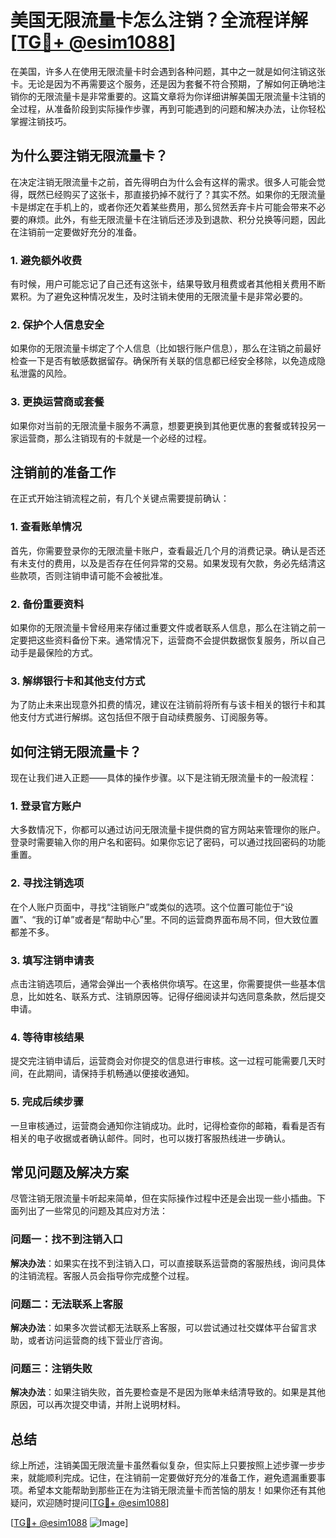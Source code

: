 # 美国无限流量卡怎么注销？全流程详解[[TG💪+ @esim1088](https://t.me/s/esim1088)]

在美国，许多人在使用无限流量卡时会遇到各种问题，其中之一就是如何注销这张卡。无论是因为不再需要这个服务，还是因为套餐不符合预期，了解如何正确地注销你的无限流量卡是非常重要的。这篇文章将为你详细讲解美国无限流量卡注销的全过程，从准备阶段到实际操作步骤，再到可能遇到的问题和解决办法，让你轻松掌握注销技巧。

## 为什么要注销无限流量卡？

在决定注销无限流量卡之前，首先得明白为什么会有这样的需求。很多人可能会觉得，既然已经购买了这张卡，那直接扔掉不就行了？其实不然。如果你的无限流量卡是绑定在手机上的，或者你还欠着某些费用，那么贸然丢弃卡片可能会带来不必要的麻烦。此外，有些无限流量卡在注销后还涉及到退款、积分兑换等问题，因此在注销前一定要做好充分的准备。

### 1. 避免额外收费

有时候，用户可能忘记了自己还有这张卡，结果导致月租费或者其他相关费用不断累积。为了避免这种情况发生，及时注销未使用的无限流量卡是非常必要的。

### 2. 保护个人信息安全

如果你的无限流量卡绑定了个人信息（比如银行账户信息），那么在注销之前最好检查一下是否有敏感数据留存。确保所有关联的信息都已经安全移除，以免造成隐私泄露的风险。

### 3. 更换运营商或套餐

如果你对当前的无限流量卡服务不满意，想要更换到其他更优惠的套餐或转投另一家运营商，那么注销现有的卡就是一个必经的过程。

## 注销前的准备工作

在正式开始注销流程之前，有几个关键点需要提前确认：

### 1. 查看账单情况

首先，你需要登录你的无限流量卡账户，查看最近几个月的消费记录。确认是否还有未支付的费用，以及是否存在任何异常的交易。如果发现有欠款，务必先结清这些款项，否则注销申请可能不会被批准。

### 2. 备份重要资料

如果你的无限流量卡曾经用来存储过重要文件或者联系人信息，那么在注销之前一定要把这些资料备份下来。通常情况下，运营商不会提供数据恢复服务，所以自己动手是最保险的方式。

### 3. 解绑银行卡和其他支付方式

为了防止未来出现意外扣费的情况，建议在注销前将所有与该卡相关的银行卡和其他支付方式进行解绑。这包括但不限于自动续费服务、订阅服务等。

## 如何注销无限流量卡？

现在让我们进入正题——具体的操作步骤。以下是注销无限流量卡的一般流程：

### 1. 登录官方账户

大多数情况下，你都可以通过访问无限流量卡提供商的官方网站来管理你的账户。登录时需要输入你的用户名和密码。如果你忘记了密码，可以通过找回密码的功能重置。

### 2. 寻找注销选项

在个人账户页面中，寻找“注销账户”或类似的选项。这个位置可能位于“设置”、“我的订单”或者是“帮助中心”里。不同的运营商界面布局不同，但大致位置都差不多。

### 3. 填写注销申请表

点击注销选项后，通常会弹出一个表格供你填写。在这里，你需要提供一些基本信息，比如姓名、联系方式、注销原因等。记得仔细阅读并勾选同意条款，然后提交申请。

### 4. 等待审核结果

提交完注销申请后，运营商会对你提交的信息进行审核。这一过程可能需要几天时间，在此期间，请保持手机畅通以便接收通知。

### 5. 完成后续步骤

一旦审核通过，运营商会通知你注销成功。此时，记得检查你的邮箱，看看是否有相关的电子收据或者确认邮件。同时，也可以拨打客服热线进一步确认。

## 常见问题及解决方案

尽管注销无限流量卡听起来简单，但在实际操作过程中还是会出现一些小插曲。下面列出了一些常见的问题及其应对方法：

### 问题一：找不到注销入口

**解决办法**：如果实在找不到注销入口，可以直接联系运营商的客服热线，询问具体的注销流程。客服人员会指导你完成整个过程。

### 问题二：无法联系上客服

**解决办法**：如果多次尝试都无法联系上客服，可以尝试通过社交媒体平台留言求助，或者访问运营商的线下营业厅咨询。

### 问题三：注销失败

**解决办法**：如果注销失败，首先要检查是不是因为账单未结清导致的。如果是其他原因，可以再次提交申请，并附上说明材料。

## 总结

综上所述，注销美国无限流量卡虽然看似复杂，但实际上只要按照上述步骤一步步来，就能顺利完成。记住，在注销前一定要做好充分的准备工作，避免遗漏重要事项。希望本文能帮助到那些正在为注销无限流量卡而苦恼的朋友！如果你还有其他疑问，欢迎随时提问[[TG💪+ @esim1088](https://t.me/s/esim1088)]

[[TG💪+ @esim1088](https://t.me/s/esim1088) ![Image](https://i.postimg.cc/4NQfJmqS/Snipaste-2025-05-13-00-14-12.png)]